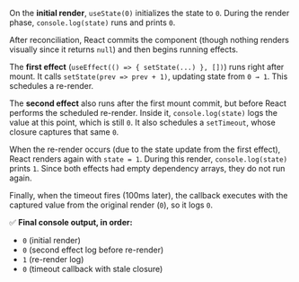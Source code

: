 On the **initial render**, `useState(0)` initializes the state to `0`. During the render phase, `console.log(state)` runs and prints `0`.

After reconciliation, React commits the component (though nothing renders visually since it returns `null`) and then begins running effects.

The **first effect** (`useEffect(() => { setState(...) }, [])`) runs right after mount. It calls `setState(prev => prev + 1)`, updating state from `0 → 1`. This schedules a re-render.

The **second effect** also runs after the first mount commit, but before React performs the scheduled re-render. Inside it, `console.log(state)` logs the value at this point, which is still `0`. It also schedules a `setTimeout`, whose closure captures that same `0`.

When the re-render occurs (due to the state update from the first effect), React renders again with `state = 1`. During this render, `console.log(state)` prints `1`. Since both effects had empty dependency arrays, they do not run again.

Finally, when the timeout fires (100ms later), the callback executes with the captured value from the original render (`0`), so it logs `0`.

✅ **Final console output, in order:**

* `0` (initial render)
* `0` (second effect log before re-render)
* `1` (re-render log)
* `0` (timeout callback with stale closure)